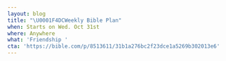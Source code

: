 ```yaml
---
layout: blog
title: "\U0001F4DCWeekly Bible Plan"
when: Starts on Wed. Oct 31st
where: Anywhere
what: 'Friendship '
cta: 'https://bible.com/p/8513611/31b1a276bc2f23dce1a5269b302013e6'
---
```


